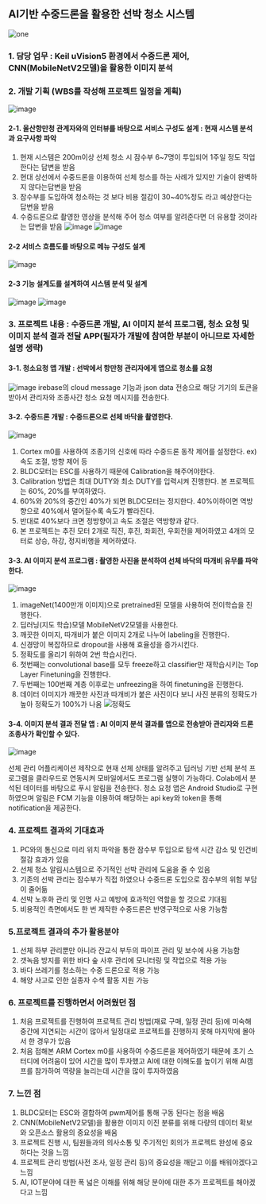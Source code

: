 ## AI기반 수중드론을 활용한 선박 청소 시스템
![one](https://user-images.githubusercontent.com/85105917/132091960-72a2cd6a-821c-4bb1-888a-c3ed10f1050f.JPG)

### 1. 담당 업무 : Keil uVision5 환경에서 수중드론 제어, CNN(MobileNetV2모델)을 활용한 이미지 분석
### 2. 개발 기획 (WBS를 작성해 프로젝트 일정을 계획)
![image](https://user-images.githubusercontent.com/85105917/132093714-218a252b-e344-4698-9dc2-c2d3a2e0de5d.png)
#### 2-1. 울산항만청 관계자와의 인터뷰를 바탕으로 서비스 구성도 설계 : 현재 시스템 분석과 요구사항 파악
1. 현재 시스템은 200m이상 선체 청소 시 잠수부 6~7명이 투입되어 1주일 정도 작업한다는 답변을 받음
2. 현대 상선에서 수중드론을 이용하여 선체 청소를 하는 사례가 있지만 기술이 완벽하지 않다는답변을 받음
3. 잠수부를 도입하여 청소하는 것 보다 비용 절감이 30~40%정도 라고  예상한다는 답변을 받음
4. 수중드론으로 촬영한 영상을 분석해 주어 청소 여부를 알려준다면 더 유용할 것이라는 답변을 받음
![image](https://user-images.githubusercontent.com/85105917/132093817-8ef3eb30-1949-4175-a90c-63767bfc6993.png)
![image](https://user-images.githubusercontent.com/85105917/132093898-92dc1d6b-4b54-427e-9623-d5650c156eae.png)
#### 2-2 서비스 흐름도를 바탕으로 메뉴 구성도 설계
![image](https://user-images.githubusercontent.com/85105917/132094306-08be816c-f5d9-4596-bfff-0ce828771c6f.png)
#### 2-3 기능 설계도를 설계하여 시스템 분석 및 설계
![image](https://user-images.githubusercontent.com/85105917/132094379-4ab60644-0866-4fd8-a0ba-5b323df3d151.png)
![image](https://user-images.githubusercontent.com/85105917/132094395-7eb02b6c-8468-411b-b597-f29e0b59d234.png)
### 3. 프로젝트 내용 : 수중드론 개발, AI 이미지 분석 프로그램, 청소 요청 및 이미지 분석 결과 전달 APP(필자가 개발에 참여한 부분이 아니므로 자세한 설명 생략)
#### 3-1. 청소요청 앱 개발 : 선박에서 항만청 관리자에게 앱으로 청소를 요청
![image](https://user-images.githubusercontent.com/85105917/132098586-2517fff5-3835-40c1-aca7-a4dc5fe666c1.png)
irebase의 cloud message 기능과 json data 전송으로 해당 기기의 토큰을 받아서 관리자와 조종사간 청소 요청 메시지를 전송한다.
#### 3-2. 수중드론 개발 : 수중드론으로 선체 바닥을 촬영한다.
![image](https://user-images.githubusercontent.com/85105917/132095672-94b08a42-1dff-43eb-a708-44e1488d087a.png)
1. Cortex m0를 사용하여 조종기의 신호에 따라 수중드론 동작 제어를 설정한다. ex) 속도 조절, 방향 제어 등
2. BLDC모터는 ESC를 사용하기 때문에 Calibration을 해주어야한다.
3. Calibration 방법은 최대 DUTY와 최소 DUTY를 입력시켜 진행한다. 본 프로젝트는 60%, 20%를 부여하였다.
4. 60%와 20%의 중간인 40%가 되면 BLDC모터는 정지한다. 40%이하이면 역방향으로 40%에서 멀어질수록 속도가 빨라진다.
5. 반대로 40%보다 크면 정방향이고 속도 조절은 역방향과 같다.
6. 본 프로젝트는 추진 모터 2개로 직진, 후진, 좌회전, 우회전을 제어하였고 4개의 모터로 상승, 하강, 정지비행을 제어하였다.
#### 3-3. AI 이미지 분석 프로그램 : 촬영한 사진을 분석하여 선체 바닥의 따개비 유무를 파악한다.
![image](https://user-images.githubusercontent.com/85105917/132096320-e67d0658-bda3-458d-bc99-d000cb9a9ff6.png)
1. imageNet(1400만개 이미지)으로 pretrained된 모델을 사용하여 전이학습을 진행한다.
2. 딥러닝(지도 학습)모델 MobileNetV2모델을 사용한다.
3. 깨끗한 이미지, 따개비가 붙은 이미지 2개로 나누어 labeling을 진행한다.
4. 신경망이 복잡하므로 dropout을 사용해 효율성을 증가시킨다.
5. 정확도를 올리기 위하여 2번 학습시킨다. 
6. 첫번째는 convolutional base를 모두 freeze하고 classifier만 재학습시키는 Top Layer Finetuning을 진행한다.
7. 두번째는 100번째 계층 이후로는 unfreezing을 하여 finetuning을 진행한다.
8. 데이터 이미지가 깨끗한 사진과 따개비가 붙은 사진이다 보니 사진 분류의 정확도가 높아 정확도가 100%가 나옴
![정확도](https://user-images.githubusercontent.com/85105917/132097979-a8b99d00-8450-4365-938a-8ec9fd6d032e.JPG)
#### 3-4. 이미지 분석 결과 전달 앱 : AI 이미지 분석 결과를 앱으로 전송받아 관리자와 드론 조종사가 확인할 수 있다.
![image](https://user-images.githubusercontent.com/85105917/132098617-e8754c44-7163-4ac2-9ae7-92752c7bda36.png)

선체 관리 어플리케이션 제작으로 현재 선체 상태를 알려주고 딥러닝 기반 선체 분석 프로그램을 클라우드로 연동시켜 모바일에서도 프로그램 실행이 가능하다. Colab에서 분석된 데이터를 바탕으로 푸시 알림을 전송한다. 청소 요청 앱은 Android Studio로 구현하였으며 알림은 FCM 기능을 이용하여 해당하는 api key와 token을 통해 notification을 제공한다.
### 4. 프로젝트 결과의 기대효과
1. PC와의 통신으로 미리 위치 파악을 통한 잠수부 투입으로 탐색 시간 감소 및 인건비 절감 효과가 있음
2. 선체 청소 알림시스템으로 주기적인 선박 관리에 도움을 줄 수 있음
3. 기존의 선박 관리는 잠수부가 직접 하였으나 수중드론 도입으로 잠수부의 위험 부담이 줄어듦
4. 선박 노후화 관리 및 인명 사고 예방에 효과적인 역할을 할 것으로 기대됨
5. 비용적인 측면에서도 한 번 제작한 수중드론은 반영구적으로 사용 가능함
### 5.프로젝트 결과의 추가 활용분야
1. 선체 하부 관리뿐만 아니라 잔교식 부두의 파이프 관리 및 보수에 사용 가능함
2. 갯녹음 방지를 위한 바다 숲 사후 관리에 모니터링 및 작업으로 적용 가능
3. 바다 쓰레기를 청소하는 수중 드론으로 적용 가능
4. 해양 사고로 인한 실종자 수색 활동 지원 가능
### 6. 프로젝트를 진행하면서 어려웠던 점
1. 처음 프로젝트를 진행하여 프로젝트 관리 방법(재료 구매, 일정 관리 등)에 미숙해 중간에 지연되는  시간이 많아서 일정대로 프로젝트를 진행하지 못해 마지막에 몰아서 한 경우가 있음
2. 처음 접해본 ARM Cortex m0를 사용하여 수중드론을 제어하였기 때문에 초기 스터디에 어려움이 있어 시간을 많이 투자했고 AI에 대한 이해도를 높이기 위해 AI캠프를 참가하여 역량을 늘리는데 시간을 많이 투자하였음
### 7. 느낀 점
1. BLDC모터는 ESC와 결합하여 pwm제어를 통해 구동 된다는 점을 배움
2. CNN(MobileNetV2모델)을 활용한 이미지 이진 분류를 위해 다량의 데이터 확보와 오픈소스 활용의 중요성을 배움
3. 프로젝트 진행 시, 팀원들과의 의사소통 및 주기적인 회의가 프로젝트 완성에 중요하다는 것을 느낌
4. 프로젝트 관리 방법(사전 조사, 일정 관리 등)의 중요성을 깨닫고 이를 배워야겠다고 느낌
5. AI, IOT분야에 대한 폭 넓은 이해를 위해 해당 분야에 대한 추가 프로젝트를 해야겠다고 느낌









